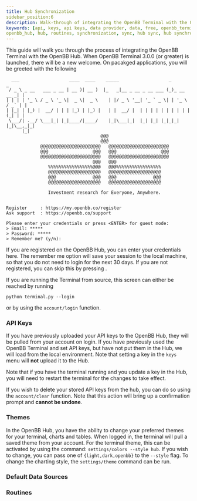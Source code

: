 ```yaml
---
title: Hub Synchronization
sidebar_position:6
description: Walk-through of integrating the OpenBB Terminal with the OpenBB Hub
keywords: [api, keys, api keys, data provider, data, free, openbb_terminal, openbbterminal,
openbb_hub, hub, routines, synchronization, sync, hub sync, hub synchronization, hub sync]
---
```


This guide will walk you through the process of integrating the OpenBB Terminal with the OpenBB Hub.
When OpenBB Terminal 3.0.0 (or greater) is launched, there will be a new welcome.
On pacakged applications, you will be greeted with the following
```console
  ___                   ____  ____    _____                   _             _
 / _ \ _ __   ___ _ __ | __ )| __ )  |_   _|__ _ __ _ __ ___ (_)_ __   __ _| |
| | | | '_ \ / _ \ '_ \|  _ \|  _ \    | |/ _ \ '__| '_ ` _ \| | '_ \ / _` | |
| |_| | |_) |  __/ | | | |_) | |_) |   | |  __/ |  | | | | | | | | | | (_| | |
 \___/| .__/ \___|_| |_|____/|____/    |_|\___|_|  |_| |_| |_|_|_| |_|\__,_|_|
      |_|
                                    @@@
                                    @@@
             @@@@@@@@@@@@@@@@@@@@@@@   @@@@@@@@@@@@@@@@@@@@@@@
             @@@                 @@@   @@@                 @@@
             @@@@@@@@@@@@@@@@@@@@@@@   @@@@@@@@@@@@@@@@@@@@@@@
                                 @@@   @@@
                %%%%%%%%%%%%%%%%%@@@   @@@%%%%%%%%%%%%%%%%%
                @@@@@@@@@@@@@@@@@@@@   @@@@@@@@@@@@@@@@@@@@
                @@@              @@@   @@@              @@@
                @@@@@@@@@@@@@@@@@@@@   @@@@@@@@@@@@@@@@@@@@

                Investment research for Everyone, Anywhere.


Register     : https://my.openbb.co/register
Ask support  : https://openbb.co/support

Please enter your credentials or press <ENTER> for guest mode:
> Email: *****
> Password: *****
> Remember me? (y/n):
```

If you are registered on the OpenBB Hub, you can enter your credentials here.  The remember me option will save your session to the local machine, so that you do not need to login for the next 30 days.  If you are not registered, you can skip this by pressing <ENTER>.

If you are running the Terminal from source, this screen can either be reached by running
```console
python terminal.py --login
```
or by using the `account/login` function.

### API Keys

If you have previously uploaded your API keys to the OpenBB Hub, they will be pulled from your account on login.  If you have previously used the OpenBB Terminal and set API keys, but have not put them in the Hub, we will load from the local environment.  Note that setting a key in the `keys` menu will **not** upload it to the Hub.

Note that if you have the terminal running and you update a key in the Hub, you will need to restart the terminal for the changes to take effect.

If you wish to delete your stored API keys from the hub, you can do so using the `account/clear` function.  Note that this action will bring up a confirmation prompt and **cannot be undone**.

### Themes

In the OpenBB Hub, you have the ability to change your preferred themes for your terminal, charts and tables.  When logged in, the terminal will pull a saved theme from your account.  For the terminal theme, this can be activated by using the command: `settings/colors --style hub`.  If you wish to change, you can pass one of `{light,dark,openbb}` to the `--style` flag.  To change the charting style, the `settings/theme` command can be run.

### Default Data Sources

### Routines
